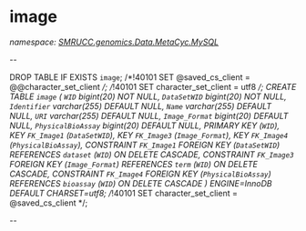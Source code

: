 ﻿# image
_namespace: [SMRUCC.genomics.Data.MetaCyc.MySQL](./index.md)_

--
 
 DROP TABLE IF EXISTS `image`;
 /*!40101 SET @saved_cs_client = @@character_set_client */;
 /*!40101 SET character_set_client = utf8 */;
 CREATE TABLE `image` (
 `WID` bigint(20) NOT NULL,
 `DataSetWID` bigint(20) NOT NULL,
 `Identifier` varchar(255) DEFAULT NULL,
 `Name` varchar(255) DEFAULT NULL,
 `URI` varchar(255) DEFAULT NULL,
 `Image_Format` bigint(20) DEFAULT NULL,
 `PhysicalBioAssay` bigint(20) DEFAULT NULL,
 PRIMARY KEY (`WID`),
 KEY `FK_Image1` (`DataSetWID`),
 KEY `FK_Image3` (`Image_Format`),
 KEY `FK_Image4` (`PhysicalBioAssay`),
 CONSTRAINT `FK_Image1` FOREIGN KEY (`DataSetWID`) REFERENCES `dataset` (`WID`) ON DELETE CASCADE,
 CONSTRAINT `FK_Image3` FOREIGN KEY (`Image_Format`) REFERENCES `term` (`WID`) ON DELETE CASCADE,
 CONSTRAINT `FK_Image4` FOREIGN KEY (`PhysicalBioAssay`) REFERENCES `bioassay` (`WID`) ON DELETE CASCADE
 ) ENGINE=InnoDB DEFAULT CHARSET=utf8;
 /*!40101 SET character_set_client = @saved_cs_client */;
 
 --




